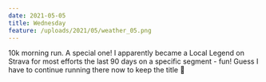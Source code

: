 ```yaml
---
date: 2021-05-05
title: Wednesday
feature: /uploads/2021/05/weather_05.png
---
```


10k morning run. A special one! I apparently became a Local Legend on Strava for most efforts the last 90 days on a specific segment - fun! Guess I have to continue running there now to keep the title 🙈
